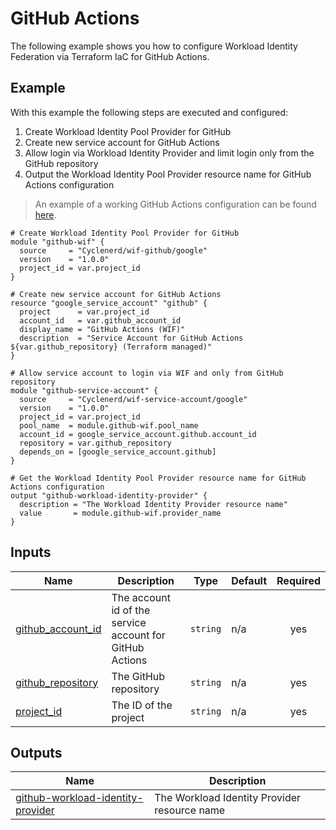 # GitHub Actions

The following example shows you how to configure Workload Identity Federation via Terraform IaC for GitHub Actions.

## Example

With this example the following steps are executed and configured:

1. Create Workload Identity Pool Provider for GitHub
1. Create new service account for GitHub Actions
1. Allow login via Workload Identity Provider and limit login only from the GitHub repository
1. Output the Workload Identity Pool Provider resource name for GitHub Actions configuration

> An example of a working GitHub Actions configuration can be found [here](https://github.com/Cyclenerd/google-workload-identity-federation/blob/master/.github/workflows/auth.yml).

<!-- BEGIN_TF_DOCS -->

```hcl
# Create Workload Identity Pool Provider for GitHub
module "github-wif" {
  source     = "Cyclenerd/wif-github/google"
  version    = "1.0.0"
  project_id = var.project_id
}

# Create new service account for GitHub Actions
resource "google_service_account" "github" {
  project      = var.project_id
  account_id   = var.github_account_id
  display_name = "GitHub Actions (WIF)"
  description  = "Service Account for GitHub Actions ${var.github_repository} (Terraform managed)"
}

# Allow service account to login via WIF and only from GitHub repository
module "github-service-account" {
  source     = "Cyclenerd/wif-service-account/google"
  version    = "1.0.0"
  project_id = var.project_id
  pool_name  = module.github-wif.pool_name
  account_id = google_service_account.github.account_id
  repository = var.github_repository
  depends_on = [google_service_account.github]
}

# Get the Workload Identity Pool Provider resource name for GitHub Actions configuration
output "github-workload-identity-provider" {
  description = "The Workload Identity Provider resource name"
  value       = module.github-wif.provider_name
}
```

## Inputs

| Name | Description | Type | Default | Required |
|------|-------------|------|---------|:--------:|
| <a name="input_github_account_id"></a> [github\_account\_id](#input\_github\_account\_id) | The account id of the service account for GitHub Actions | `string` | n/a | yes |
| <a name="input_github_repository"></a> [github\_repository](#input\_github\_repository) | The GitHub repository | `string` | n/a | yes |
| <a name="input_project_id"></a> [project\_id](#input\_project\_id) | The ID of the project | `string` | n/a | yes |

## Outputs

| Name | Description |
|------|-------------|
| <a name="output_github-workload-identity-provider"></a> [github-workload-identity-provider](#output\_github-workload-identity-provider) | The Workload Identity Provider resource name |
<!-- END_TF_DOCS -->
